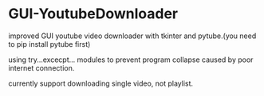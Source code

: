 # GUI-YoutubeDownloader

improved GUI youtube video downloader with tkinter and pytube.(you need to pip install pytube first)

using try...excecpt... modules to prevent program collapse caused by poor internet connection.

currently support downloading single video, not playlist.
